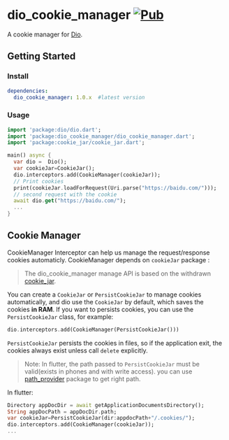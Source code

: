# dio_cookie_manager [![Pub](https://img.shields.io/pub/v/dio_cookie_manager.svg?style=flat-square)](https://pub.dartlang.org/packages/dio_cookie_manager)

A  cookie manager for [Dio](https://github.com/flutterchina/dio). 

## Getting Started

### Install

```yaml
dependencies:
  dio_cookie_manager: 1.0.x  #latest version
```

### Usage

```dart
import 'package:dio/dio.dart';
import 'package:dio_cookie_manager/dio_cookie_manager.dart';
import 'package:cookie_jar/cookie_jar.dart';

main() async {
  var dio =  Dio();
  var cookieJar=CookieJar();
  dio.interceptors.add(CookieManager(cookieJar));
  // Print cookies
  print(cookieJar.loadForRequest(Uri.parse("https://baidu.com/")));
  // second request with the cookie
  await dio.get("https://baidu.com/");
  ... 
}
```

## Cookie Manager

CookieManager Interceptor can help us manage the request/response cookies automaticly. CookieManager depends on `cookieJar` package :

> The dio_cookie_manager  manage API is based on the withdrawn [cookie_jar](https://github.com/flutterchina/cookie_jar).

You can create a `CookieJar` or `PersistCookieJar` to manage cookies automatically, and dio use the `CookieJar` by default, which saves the cookies **in RAM**. If you want to persists cookies, you can use the `PersistCookieJar` class, for example:

```dart
dio.interceptors.add(CookieManager(PersistCookieJar()))
```

`PersistCookieJar` persists the cookies in files, so if the application exit, the cookies always exist unless call `delete` explicitly.

> Note: In flutter, the path passed to `PersistCookieJar` must be valid(exists in phones and with write access). you can use [path_provider](https://pub.dartlang.org/packages/path_provider) package to get right path.

In flutter: 

```dart
Directory appDocDir = await getApplicationDocumentsDirectory();
String appDocPath = appDocDir.path;
var cookieJar=PersistCookieJar(dir:appdocPath+"/.cookies/");
dio.interceptors.add(CookieManager(cookieJar));
...
```